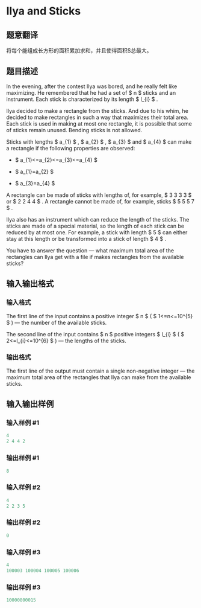 # Ilya and Sticks

## 题意翻译

将每个能组成长方形的面积累加求和，并且使得面积S总最大。

## 题目描述

In the evening, after the contest Ilya was bored, and he really felt like maximizing. He remembered that he had a set of $ n $ sticks and an instrument. Each stick is characterized by its length $ l_{i} $ .

Ilya decided to make a rectangle from the sticks. And due to his whim, he decided to make rectangles in such a way that maximizes their total area. Each stick is used in making at most one rectangle, it is possible that some of sticks remain unused. Bending sticks is not allowed.

Sticks with lengths $ a_{1} $ , $ a_{2} $ , $ a_{3} $ and $ a_{4} $ can make a rectangle if the following properties are observed:

- $ a_{1}<=a_{2}<=a_{3}<=a_{4} $

- $ a_{1}=a_{2} $

- $ a_{3}=a_{4} $

A rectangle can be made of sticks with lengths of, for example, $ 3 3 3 3 $ or $ 2 2 4 4 $ . A rectangle cannot be made of, for example, sticks $ 5 5 5 7 $ .

Ilya also has an instrument which can reduce the length of the sticks. The sticks are made of a special material, so the length of each stick can be reduced by at most one. For example, a stick with length $ 5 $ can either stay at this length or be transformed into a stick of length $ 4 $ .

You have to answer the question — what maximum total area of the rectangles can Ilya get with a file if makes rectangles from the available sticks?

## 输入输出格式

### 输入格式

The first line of the input contains a positive integer $ n $ ( $ 1<=n<=10^{5} $ ) — the number of the available sticks.

The second line of the input contains $ n $ positive integers $ l_{i} $ ( $ 2<=l_{i}<=10^{6} $ ) — the lengths of the sticks.

### 输出格式

The first line of the output must contain a single non-negative integer — the maximum total area of the rectangles that Ilya can make from the available sticks.

## 输入输出样例

### 输入样例 #1

```cpp
4
2 4 4 2

```
### 输出样例 #1

```cpp
8

```
### 输入样例 #2

```cpp
4
2 2 3 5

```
### 输出样例 #2

```cpp
0

```
### 输入样例 #3

```cpp
4
100003 100004 100005 100006

```
### 输出样例 #3

```cpp
10000800015

```
